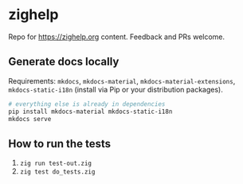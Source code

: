# zighelp

Repo for https://zighelp.org content. Feedback and PRs welcome.

## Generate docs locally

Requirements: `mkdocs`, `mkdocs-material`, `mkdocs-material-extensions`, `mkdocs-static-i18n` (install via Pip or your distribution packages).

```sh
# everything else is already in dependencies
pip install mkdocs-material mkdocs-static-i18n
mkdocs serve
```

## How to run the tests

1. `zig run test-out.zig`
2. `zig test do_tests.zig`
